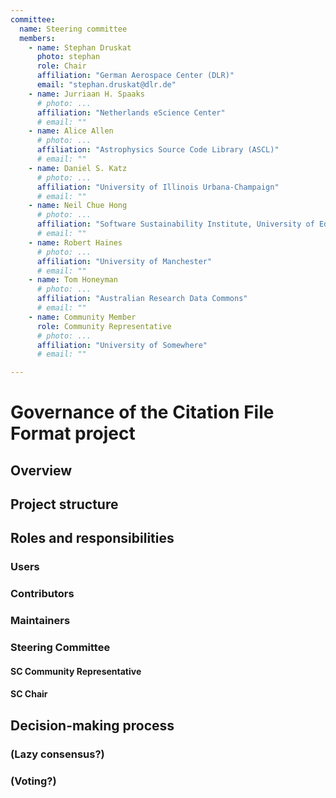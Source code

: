 ```yaml
---
committee:
  name: Steering committee
  members:
    - name: Stephan Druskat
      photo: stephan
      role: Chair
      affiliation: "German Aerospace Center (DLR)"
      email: "stephan.druskat@dlr.de"
    - name: Jurriaan H. Spaaks
      # photo: ...
      affiliation: "Netherlands eScience Center"
      # email: ""
    - name: Alice Allen
      # photo: ...
      affiliation: "Astrophysics Source Code Library (ASCL)"
      # email: ""
    - name: Daniel S. Katz
      # photo: ...
      affiliation: "University of Illinois Urbana-Champaign"
      # email: ""
    - name: Neil Chue Hong
      # photo: ...
      affiliation: "Software Sustainability Institute, University of Edinburgh"
      # email: ""
    - name: Robert Haines
      # photo: ...
      affiliation: "University of Manchester"
      # email: ""
    - name: Tom Honeyman
      # photo: ...
      affiliation: "Australian Research Data Commons"
      # email: ""
    - name: Community Member
      role: Community Representative
      # photo: ...
      affiliation: "University of Somewhere"
      # email: ""

---
```

# Governance of the Citation File Format project

## Overview

## Project structure

## Roles and responsibilities

### Users

### Contributors

### Maintainers

### Steering Committee

#### SC Community Representative

#### SC Chair

## Decision-making process

### (Lazy consensus?)

### (Voting?)
